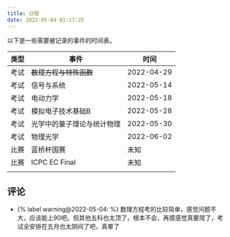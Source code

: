 ```yaml
---
title: 日程
date: 2022-05-04 01:27:25
---
```


以下是一些需要被记录的事件的时间表。

| 类型 | 事件                       | 时间       |
| ---- | -------------------------- | ---------- |
| 考试 | ~~数理方程与特殊函数~~     | 2022-04-29 |
| 考试 | 信号与系统                 | 2022-05-14 |
| 考试 | 电动力学                   | 2022-05-18 |
| 考试 | 模拟电子技术基础B          | 2022-05-28 |
| 考试 | 光学中的量子理论与统计物理 | 2022-05-30 |
| 考试 | 物理光学                   | 2022-06-02 |
| 比赛 | 蓝桥杯国赛                 | 未知       |
| 比赛 | ICPC EC Final              | 未知       |
|      |                            |            |

## 评论

- {% label warning@2022-05-04: %} 数理方程考的比较简单，感觉问题不大，应该能上90吧。但其他五科也太顶了，根本不会，再摸感觉真要爬了，考试全安排在五月也太阴间了吧，真晕了
